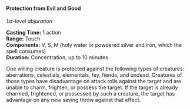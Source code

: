 #### Protection from Evil and Good
<!-- TODO Check and tag this spell -->
<!-- markdownlint-disable-next-line no-emphasis-as-heading -->
_1st-level abjuration_

**Casting Time:** 1 action \
**Range:** Touch \
**Components:** V, S, M (holy water or powdered silver and iron, which the spell consumes) \
**Duration:** Concentration, up to 10 minutes

One willing creature is protected against the following types of creatures: aberrations, celestials, elementals, fey, fiends, and undead.
Creatures of those types have disadvantage on attack rolls against the target and are unable to charm, frighten, or possess the target.
If the target is already charmed, frightened, or possessed by such a creature, the target has advantage on any new saving throw against that effect.
